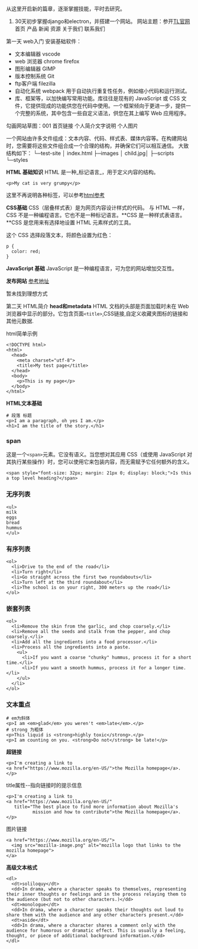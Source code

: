 从这里开启新的篇章，逐渐掌握技能，平时去研究。
1. 30天初步掌握django和electron，并搭建一个网站。
网站主题：参开[TL官网](https://www.teng-lee.com/)
首页 产品 新闻 资源 关于我们 联系我们

第一天
web入门
安装基础软件：

- 文本编辑器   vscode
- web 浏览器 chrome firefox
- 图形编辑器 GIMP
- 版本控制系统 Git
- ftp客户端 filezilla
- 自动化系统 webpack 用于自动执行重复性任务，例如缩小代码和运行测试。
-  库、框架等，以加快编写常用功能。库往往是现有的 JavaScript 或 CSS 文件，它提供现成的功能供您在代码中使用。一个框架倾向于更进一步，提供一个完整的系统，其中包含一些自定义语法，供您在其上编写 Web 应用程序。

勾画网站草图：001
首页链接
个人简介文字说明   个人图片

一个网站由许多文件组成：文本内容、代码、样式表、媒体内容等。在构建网站时，您需要将这些文件组合成一个合理的结构，并确保它们可以相互通信。
大致结构如下：
└─test-site
    │  index.html
    ├─images
    │      child.jpg│
    ├─scripts
    └─styles

**HTML 基础知识**
HTML 是一种_标记语言_，用于定义内容的结构。
```
<p>My cat is very grumpy</p>
```

这里不再说明各种标签，可以参考[html参考](https://www.runoob.com/html/html-tutorial.html)

**CSS基础**
CSS（层叠样式表）是为网页内容设计样式的代码。
与 HTML 一样，CSS 不是一种编程语言。它也不是一种标记语言。**CSS 是一种样式表语言。**CSS 是您用来有选择地设置 HTML 元素样式的工具。

这个 CSS 选择段落文本，将颜色设置为红色：
```
p {
  color: red;
}
```
**JavaScript 基础**
JavaScript 是一种编程语言，可为您的网站增加交互性。

**发布网站**
[参考地址](https://www.codecademy.com/learn/deploy-a-website)

暂未找到理想方式

第二天
HTML简介
**head和metadata**
HTML 文档的头部是页面加载时未在 Web 浏览器中显示的部分。它包含页面`<title>`,CSS链接,自定义收藏夹图标的链接和其他元数据.

html简单示例
```
<!DOCTYPE html>
<html>
  <head>
    <meta charset="utf-8">
    <title>My test page</title>
  </head>
  <body>
    <p>This is my page</p>
  </body>
</html>
```

**HTML文本基础**

```
# 段落 标题
<p>I am a paragraph, oh yes I am.</p>
<h1>I am the title of the story.</h1>
```
### span
这是一个`<span>`元素。它没有语义。当您想对其应用 CSS（或使用 JavaScript 对其执行某些操作）时，您可以使用它来包装内容，而无需赋予它任何额外的含义。
```
<span style="font-size: 32px; margin: 21px 0; display: block;">Is this a top level heading?</span>
```

### 无序列表
```
<ul>
milk
eggs
bread
hummus
</ul>
```

### 有序列表
```
<ol>
  <li>Drive to the end of the road</li>
  <li>Turn right</li>
  <li>Go straight across the first two roundabouts</li>
  <li>Turn left at the third roundabout</li>
  <li>The school is on your right, 300 meters up the road</li>
</ol>
```

### 嵌套列表
```
<ol>
  <li>Remove the skin from the garlic, and chop coarsely.</li>
  <li>Remove all the seeds and stalk from the pepper, and chop coarsely.</li>
  <li>Add all the ingredients into a food processor.</li>
  <li>Process all the ingredients into a paste.
    <ul>
      <li>If you want a coarse "chunky" hummus, process it for a short time.</li>
      <li>If you want a smooth hummus, process it for a longer time.</li>
    </ul>
  </li>
</ol>
```

### 文本重点

```
# em为斜体
<p>I am <em>glad</em> you weren't <em>late</em>.</p>
# strong 为粗体
<p>This liquid is <strong>highly toxic</strong>.</p>
<p>I am counting on you. <strong>Do not</strong> be late!</p>
```

**超链接**
```
<p>I'm creating a link to
<a href="https://www.mozilla.org/en-US/">the Mozilla homepage</a>.
</p>
```
title属性--指向链接时的提示信息
```
<p>I'm creating a link to
<a href="https://www.mozilla.org/en-US/"
   title="The best place to find more information about Mozilla's
          mission and how to contribute">the Mozilla homepage</a>.
</p>
```

图片链接
```
<a href="https://www.mozilla.org/en-US/">
  <img src="mozilla-image.png" alt="mozilla logo that links to the mozilla homepage">
</a>
```

**高级文本格式**

```
<dl>
  <dt>soliloquy</dt>
  <dd>In drama, where a character speaks to themselves, representing their inner thoughts or feelings and in the process relaying them to the audience (but not to other characters.)</dd>
  <dt>monologue</dt>
  <dd>In drama, where a character speaks their thoughts out loud to share them with the audience and any other characters present.</dd>
  <dt>aside</dt>
  <dd>In drama, where a character shares a comment only with the audience for humorous or dramatic effect. This is usually a feeling, thought, or piece of additional background information.</dd>
</dl>
```
<!--stackedit_data:
eyJoaXN0b3J5IjpbLTEzMTQ1NDAyNjAsMTc4OTc0NjM0MywtOT
c1NDA1Njg3LDEwNjgwNTE3MDksLTY1ODAwMjQ0MiwtMTY2MTY3
MDczNCw0OTkwNDczMTYsLTYxOTYyNTgxNywtMTAxOTA0NDMyMy
w1MjU4MzQxMjMsMTMyMDYxODQ0MiwtMTAzODkwNTc4LDExNTE0
NTEyNjEsLTE1Njk2OTMzMzEsLTE2NjQzNDY3MzksLTIwODg3ND
Y2MTJdfQ==
-->